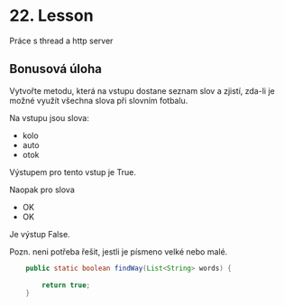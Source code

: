 # 22. Lesson
Práce s thread a http server

## Bonusová úloha
Vytvořte metodu, která na vstupu dostane seznam slov a zjistí, zda-li
je možné využít všechna slova při slovním fotbalu.

Na vstupu jsou slova:

 - kolo
 - auto
 - otok
 
Výstupem pro tento vstup je True.

Naopak pro slova

 - OK
 - OK

Je výstup False.

Pozn. neni potřeba řešit, jestli je písmeno velké nebo malé.

```java
    public static boolean findWay(List<String> words) {
        
        return true;
    }
```